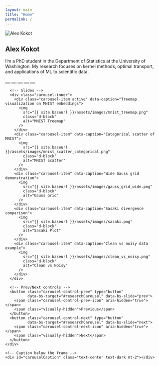 ```yaml
---
layout: main
title: "Home"
permalink: /
---
```


<!-- Two-column intro + carousel -->
<div class="intro-carousel-container">
  <!-- Left column: photo, name, intro -->
  <div class="intro-col">
    <img 
      src="{{ site.baseurl }}/assets/images/alex_kokot.jpg" 
      alt="Alex Kokot" 
      class="intro-photo"
    />
    <h2>Alex Kokot</h2>
    <p>
      I’m a PhD student in the Department of Statistics at the University of Washington.  
      My research focuses on kernel methods, optimal transport, and applications of ML to scientific data.
    </p>
  </div>

  <!-- Right column: carousel -->
  <div class="carousel-col">
    <div id="researchCarousel" class="carousel slide carousel-fade mb-4" data-bs-ride="carousel">
      <!-- Indicators -->
      <div class="carousel-indicators">
        <button type="button" data-bs-target="#researchCarousel" data-bs-slide-to="0" class="active"></button>
        <button type="button" data-bs-target="#researchCarousel" data-bs-slide-to="1"></button>
        <button type="button" data-bs-target="#researchCarousel" data-bs-slide-to="2"></button>
        <button type="button" data-bs-target="#researchCarousel" data-bs-slide-to="3"></button>
        <button type="button" data-bs-target="#researchCarousel" data-bs-slide-to="4"></button>
      </div>

      <!-- Slides -->
      <div class="carousel-inner">
        <div class="carousel-item active" data-caption="Treemap visualization on MNIST embeddings">
          <img
            src="{{ site.baseurl }}/assets/images/mnist_treemap.png"
            class="d-block"
            alt="MNIST Treemap"
          />
        </div>
        <div class="carousel-item" data-caption="Categorical scatter of MNIST">
          <img
            src="{{ site.baseurl }}/assets/images/mnist_scatter_categorical.png"
            class="d-block"
            alt="MNIST Scatter"
          />
        </div>
        <div class="carousel-item" data-caption="Wide Gauss grid demonstration">
          <img
            src="{{ site.baseurl }}/assets/images/gauss_grid_wide.png"
            class="d-block"
            alt="Gauss Grid"
          />
        </div>
        <div class="carousel-item" data-caption="Sasaki divergence comparison">
          <img
            src="{{ site.baseurl }}/assets/images/sasaki.png"
            class="d-block"
            alt="Sasaki Plot"
          />
        </div>
        <div class="carousel-item" data-caption="Clean vs noisy data example">
          <img
            src="{{ site.baseurl }}/assets/images/clean_vs_noisy.png"
            class="d-block"
            alt="Clean vs Noisy"
          />
        </div>
      </div>

      <!-- Prev/Next controls -->
      <button class="carousel-control-prev" type="button"
              data-bs-target="#researchCarousel" data-bs-slide="prev">
        <span class="carousel-control-prev-icon" aria-hidden="true"></span>
        <span class="visually-hidden">Previous</span>
      </button>
      <button class="carousel-control-next" type="button"
              data-bs-target="#researchCarousel" data-bs-slide="next">
        <span class="carousel-control-next-icon" aria-hidden="true"></span>
        <span class="visually-hidden">Next</span>
      </button>
    </div>

    <!-- Caption below the frame -->
    <div id="carouselCaption" class="text-center text-dark mt-2"></div>
  </div>
</div>

<!-- Initialize caption switching -->
<script>
  document.addEventListener('DOMContentLoaded', function() {
    const carousel = document.getElementById('researchCarousel');
    const caption = document.getElementById('carouselCaption');

    function updateCaption() {
      const active = carousel.querySelector('.carousel-item.active');
      caption.textContent = active.getAttribute('data-caption') || '';
    }

    carousel.addEventListener('slid.bs.carousel', updateCaption);
    updateCaption();
  });
</script>

<!-- (rest of your Home page content…) -->
